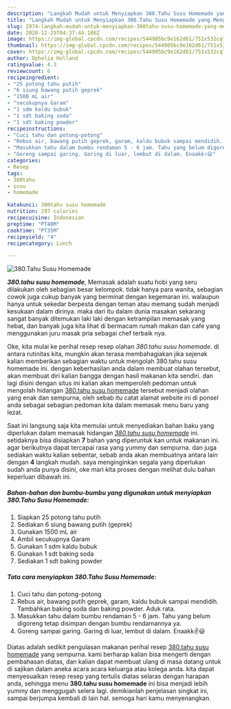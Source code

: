 ```yaml
---
description: "Langkah Mudah untuk Menyiapkan 380.Tahu Susu Homemade yang Menggugah Selera"
title: "Langkah Mudah untuk Menyiapkan 380.Tahu Susu Homemade yang Menggugah Selera"
slug: 2974-langkah-mudah-untuk-menyiapkan-380tahu-susu-homemade-yang-menggugah-selera
date: 2020-12-25T04:37:44.186Z
image: https://img-global.cpcdn.com/recipes/544905bc9e162d61/751x532cq70/380tahu-susu-homemade-foto-resep-utama.jpg
thumbnail: https://img-global.cpcdn.com/recipes/544905bc9e162d61/751x532cq70/380tahu-susu-homemade-foto-resep-utama.jpg
cover: https://img-global.cpcdn.com/recipes/544905bc9e162d61/751x532cq70/380tahu-susu-homemade-foto-resep-utama.jpg
author: Ophelia Holland
ratingvalue: 4.3
reviewcount: 6
recipeingredient:
- "25 potong tahu putih"
- "6 siung bawang putih geprek"
- "1500 mL air"
- "secukupnya Garam"
- "1 sdm kaldu bubuk"
- "1 sdt baking soda"
- "1 sdt baking powder"
recipeinstructions:
- "Cuci tahu dan potong-potong"
- "Rebus air, bawang putih geprek, garam, kaldu bubuk sampai mendidih. Tambahkan baking soda dan baking powder. Aduk rata."
- "Masukkan tahu dalam bumbu rendaman 5 - 6 jam. Tahu yang belum digoreng tetap disimpan dengan bumbu rendamannya ya."
- "Goreng sampai garing. Garing di luar, lembut di dalam. Enaakk✌️😃"
categories:
- Resep
tags:
- 380tahu
- susu
- homemade

katakunci: 380tahu susu homemade 
nutrition: 297 calories
recipecuisine: Indonesian
preptime: "PT40M"
cooktime: "PT35M"
recipeyield: "4"
recipecategory: Lunch

---
```



![380.Tahu Susu Homemade](https://img-global.cpcdn.com/recipes/544905bc9e162d61/751x532cq70/380tahu-susu-homemade-foto-resep-utama.jpg)

<b><i>380.tahu susu homemade</i></b>, Memasak adalah suatu hobi yang seru dilakukan oleh sebagian besar kelompok. tidak hanya para wanita, sebagian cowok juga cukup banyak yang berminat dengan kegemaran ini. walaupun hanya untuk sekedar berpesta dengan teman atau memang sudah menjadi kesukaan dalam dirinya. maka dari itu dalam dunia masakan sekarang sangat banyak ditemukan laki laki dengan ketrampilan memasak yang hebat, dan banyak juga kita lihat di bermacam rumah makan dan cafe yang menggunakan juru masak pria sebagai chef terbaik nya.



Oke, kita mulai ke perihal resep resep olahan <i>380.tahu susu homemade</i>. di antara rutinitas kita, mungkin akan terasa membahagiakan jika sejenak kalian memberikan sebagian waktu untuk mengolah 380.tahu susu homemade ini. dengan keberhasilan anda dalam membuat olahan tersebut, akan membuat diri kalian bangga dengan hasil makanan kita sendiri. dan lagi disini dengan situs ini kalian akan memperoleh pedoman untuk mengolah hidangan <u>380.tahu susu homemade</u> tersebut menjadi olahan yang enak dan sempurna, oleh sebab itu catat alamat website ini di ponsel anda sebagai sebagian pedoman kita dalam memasak menu baru yang lezat.


Saat ini langsung saja kita memulai untuk menyediakan bahan baku yang diperlukan dalam memasak hidangan <u><i>380.tahu susu homemade</i></u> ini. setidaknya bisa disiapkan <b>7</b> bahan yang diperuntuk kan untuk makanan ini. agar berikutnya dapat tercapai rasa yang yummy dan sempurna. dan juga sediakan waktu kalian sebentar, sebab anda akan membuatnya antara lain dengan <b>4</b> langkah mudah. saya menginginkan segala yang diperlukan sudah anda punya disini, oke mari kita proses dengan melihat dulu bahan keperluan dibawah ini.

<!--inarticleads1-->

##### Bahan-bahan dan bumbu-bumbu yang digunakan untuk menyiapkan 380.Tahu Susu Homemade:

1. Siapkan 25 potong tahu putih
1. Sediakan 6 siung bawang putih (geprek)
1. Gunakan 1500 mL air
1. Ambil secukupnya Garam
1. Gunakan 1 sdm kaldu bubuk
1. Gunakan 1 sdt baking soda
1. Sediakan 1 sdt baking powder




<!--inarticleads2-->

##### Tata cara menyiapkan 380.Tahu Susu Homemade:

1. Cuci tahu dan potong-potong
1. Rebus air, bawang putih geprek, garam, kaldu bubuk sampai mendidih. Tambahkan baking soda dan baking powder. Aduk rata.
1. Masukkan tahu dalam bumbu rendaman 5 - 6 jam. Tahu yang belum digoreng tetap disimpan dengan bumbu rendamannya ya.
1. Goreng sampai garing. Garing di luar, lembut di dalam. Enaakk✌️😃




Diatas adalah sedikit pengulasan makanan perihal resep <u>380.tahu susu homemade</u> yang sempurna. kami berharap kalian bisa mengerti dengan pembahasan diatas, dan kalian dapat membuat ulang di masa datang untuk di sajikan dalam aneka acara acara keluarga atau kolega anda. kita dapat menyesuaikan resep resep yang tertulis diatas selaras dengan harapan anda, sehingga menu <b>380.tahu susu homemade</b> ini bisa menjadi lebih yummy dan menggugah selera lagi. demikianlah penjelasan singkat ini, sampai berjumpa kembali di lain hal. semoga hari kamu menyenangkan.
